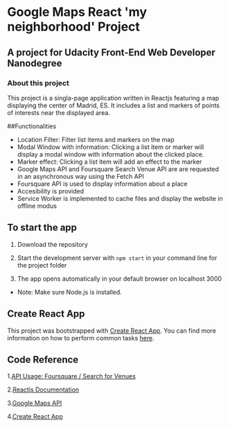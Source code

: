 ﻿


# Google Maps React 'my neighborhood' Project

## A project for Udacity Front-End Web Developer Nanodegree

### About this project
This project is a singla-page application written in Reactjs featuring a map displaying the center of Madrid, ES.
It includes a list and markers of points of interests near the displayed area.

##Functionalities
* Location Filter: Filter list items and markers on the map
* Modal Window with information: Clicking a list item or marker will display a modal window with information about the clicked place.
* Marker effect: Clicking a list item will add an effect to the marker
* Google Maps API and Foursquare Search Venue API are are requested in an asynchronous way using the Fetch API
* Foursquare API is used to display information about a place
* Accesibility is provided
* Service Worker is implemented to cache files and display the website in offline modus


## To start the app

1) Download the repository

2) Start the development server with `npm start` in your command line for the project folder

3) The app opens automatically in your default browser on localhost 3000

* Note: Make sure Node.js is installed.


## Create React App

This project was bootstrapped with [Create React App](https://github.com/facebookincubator/create-react-app). You can find more information on how to perform common tasks [here](https://github.com/facebookincubator/create-react-app/blob/master/packages/react-scripts/template/README.md).

## Code Reference

1.[API Usage: Foursquare / Search for Venues](https://developer.foursquare.com/docs/api/venues/search)

2.[Reactjs Documentation](https://reactjs.org/docs/hello-world.html)

3.[Google Maps API](https://cloud.google.com/maps-platform/maps/)

4.[Create React App](https://github.com/facebookincubator/create-react-app)
